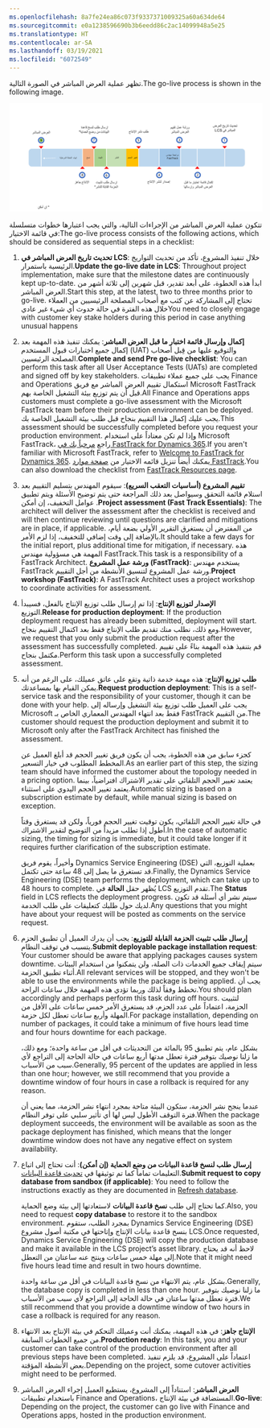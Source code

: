 ```yaml
---
ms.openlocfilehash: 8a7fe24ea86c073f9337371009325a60a634de64
ms.sourcegitcommit: e0a1238596690b3b6eedd86c2ac14099948a5e25
ms.translationtype: HT
ms.contentlocale: ar-SA
ms.lasthandoff: 03/19/2021
ms.locfileid: "6072549"
---
```

<span data-ttu-id="fac5b-101">تظهر عملية العرض المباشر في الصورة التالية.</span><span class="sxs-lookup"><span data-stu-id="fac5b-101">The go-live process is shown in the following image.</span></span> 

![رسم تخطيطي لعملية العرض المباشر مع تمييز الإجراءات.](../media/go-live-process.png)

<span data-ttu-id="fac5b-103">تتكون عملية العرض المباشر من الإجراءات التالية، والتي يجب اعتبارها خطوات متسلسلة في قائمة الاختيار:</span><span class="sxs-lookup"><span data-stu-id="fac5b-103">The go-live process consists of the following actions, which should be considered as sequential steps in a checklist:</span></span> 

1.  <span data-ttu-id="fac5b-104">**تحديث تاريخ العرض المباشر في LCS**: خلال تنفيذ المشروع، تأكد من تحديث التواريخ الرئيسية باستمرار.</span><span class="sxs-lookup"><span data-stu-id="fac5b-104">**Update the go-live date in LCS**: Throughout project implementation, make sure that the milestone dates are continuously kept up-to-date.</span></span> <span data-ttu-id="fac5b-105">ابدأ هذه الخطوة، على أبعد تقدير، قبل شهرين إلى ثلاثة أشهر من العرض المباشر.</span><span class="sxs-lookup"><span data-stu-id="fac5b-105">Start this step, at the latest, two to three months prior to go-live.</span></span> <span data-ttu-id="fac5b-106">تحتاج إلى المشاركة عن كثب مع أصحاب المصلحة الرئيسيين من العملاء خلال هذه الفترة في حالة حدوث أي شيء غير عادي</span><span class="sxs-lookup"><span data-stu-id="fac5b-106">You need to closely engage with customer key stake holders during this period in case anything unusual happens</span></span> 
2.  <span data-ttu-id="fac5b-107">**إكمال وإرسال قائمة اختبار ما قبل العرض المباشر**: يمكنك تنفيذ هذه المهمة بعد إكمال جميع اختبارات قبول المستخدم (UAT) والتوقيع عليها من قِبل أصحاب المصلحة الرئيسيين.</span><span class="sxs-lookup"><span data-stu-id="fac5b-107">**Complete and send Pre go-live checklist**: You can perform this task after all User Acceptance Tests (UATs) are completed and signed off by key stakeholders.</span></span> <span data-ttu-id="fac5b-108">يجب على جميع عملاء تطبيقات Finance and Operations استكمال تقييم العرض المباشر مع فريق Microsoft FastTrack قبل أن يتم توزيع بيئة التشغيل الخاصة بهم.</span><span class="sxs-lookup"><span data-stu-id="fac5b-108">All Finance and Operations apps customers must complete a go-live assessment with the Microsoft FastTrack team before their production environment can be deployed.</span></span> <span data-ttu-id="fac5b-109">يجب عليك إكمال هذا التقييم بنجاح قبل طلب بيئة التشغيل الخاصة بك.</span><span class="sxs-lookup"><span data-stu-id="fac5b-109">This assessment should be successfully completed before you request your production environment.</span></span> <span data-ttu-id="fac5b-110">وإذا لم تكن معتاداً على استخدام Microsoft FastTrack، راجع [مرحباً بك في FastTrack for Dynamics 365](https://docs.microsoft.com/dynamics365/fasttrack/?azure-portal=true).</span><span class="sxs-lookup"><span data-stu-id="fac5b-110">If you aren't familiar with Microsoft FastTrack, refer to [Welcome to FastTrack for Dynamics 365](https://docs.microsoft.com/dynamics365/fasttrack/?azure-portal=true).</span></span> <span data-ttu-id="fac5b-111">يمكنك أيضاً تنزيل قائمه الاختيار من [صفحة موارد FastTrack](https://www.microsoft.com/fasttrack/resources).</span><span class="sxs-lookup"><span data-stu-id="fac5b-111">You can also download the checklist from [FastTrack Resources page](https://www.microsoft.com/fasttrack/resources).</span></span>
3.  <span data-ttu-id="fac5b-112">**تقييم المشروع (أساسيات التعقب السريع)**: سيقوم المهندس بتسليم التقييم بعد استلام قائمة التحقق وسيواصل بعد ذلك المراجعة حتى يتم توضيح الأسئلة ويتم تطبيق عوامل التخفيف، إن أمكن .</span><span class="sxs-lookup"><span data-stu-id="fac5b-112">**Project assessment (Fast Track Essentials)**: The architect will deliver the assessment after the checklist is received and will then continue reviewing until questions are clarified and mitigations are in place, if applicable.</span></span> <span data-ttu-id="fac5b-113">من المفترض أن يستغرق التقرير الأولي بضعة أيام، بالإضافة إلى وقت إضافي للتخفيف، إذا لزم الأمر.</span><span class="sxs-lookup"><span data-stu-id="fac5b-113">It should take a few days for the initial report, plus additional time for mitigation, if necessary.</span></span> <span data-ttu-id="fac5b-114">هذه المهمة هي مسؤولية مهندس FastTrack.</span><span class="sxs-lookup"><span data-stu-id="fac5b-114">This task is a responsibility of a FastTrack Architect.</span></span>  <span data-ttu-id="fac5b-115">**ورشة عمل المشروع (FastTrack)**: يستخدم مهندس FastTrack ورشة عمل المشروع لتنسيق الأنشطة من أجل التقييم.</span><span class="sxs-lookup"><span data-stu-id="fac5b-115">**Project workshop (FastTrack)**: A FastTrack Architect uses a project workshop to coordinate activities for assessment.</span></span> 
4.  <span data-ttu-id="fac5b-116">**الإصدار لتوزيع الإنتاج**: إذا تم إرسال طلب توزيع الإنتاج بالفعل، فسيبدأ التوزيع.</span><span class="sxs-lookup"><span data-stu-id="fac5b-116">**Release for production deployment**: If the production deployment request has already been submitted, deployment will start.</span></span> <span data-ttu-id="fac5b-117">ومع ذلك، نطلب منك تقديم طلب الإنتاج فقط بعد اكتمال التقييم بنجاح.</span><span class="sxs-lookup"><span data-stu-id="fac5b-117">However, we request that you only submit the production request after the assessment has successfully completed.</span></span> <span data-ttu-id="fac5b-118">قم بتنفيذ هذه المهمة بناءً على تقييم مكتمل بنجاح.</span><span class="sxs-lookup"><span data-stu-id="fac5b-118">Perform this task upon a successfully completed assessment.</span></span>
5.  <span data-ttu-id="fac5b-119">**طلب توزيع الإنتاج**: هذه مهمة خدمة ذاتية وتقع على عاتق عميلك، على الرغم من أنه يمكن القيام بها بمساعدتك.</span><span class="sxs-lookup"><span data-stu-id="fac5b-119">**Request production deployment**: This is a self-service task and the responsibility of your customer, though it can be done with your help.</span></span> <span data-ttu-id="fac5b-120">يجب على العميل طلب توزيع بيئة التشغيل وإرساله إلى Microsoft فقط بعد انتهاء المهندس المعماري الخاص بـ FastTrack من التقييم.</span><span class="sxs-lookup"><span data-stu-id="fac5b-120">The customer should request the production deployment and submit it to Microsoft only after the FastTrack Architect has finished the assessment.</span></span>

    <span data-ttu-id="fac5b-121">كجزء سابق من هذه الخطوة، يجب أن يكون فريق تغيير الحجم قد أبلغ العميل عن المخطط المطلوب في خيار التسعير.</span><span class="sxs-lookup"><span data-stu-id="fac5b-121">As an earlier part of this step, the sizing team should have informed the customer about the topology needed in a pricing option.</span></span> <span data-ttu-id="fac5b-122">يعتمد تغيير الحجم التلقائي على تقدير الاشتراك افتراضياً، بينما يعتمد تغيير الحجم اليدوي على استثناء.</span><span class="sxs-lookup"><span data-stu-id="fac5b-122">Automatic sizing is based on a subscription estimate by default, while manual sizing is based on exception.</span></span> 

    <span data-ttu-id="fac5b-123">في حالة تغيير الحجم التلقائي، يكون توقيت تغيير الحجم فورياً، ولكن قد يستغرق وقتاً أطول إذا تطلب مزيداً من التوضيح لتقدير الاشتراك.</span><span class="sxs-lookup"><span data-stu-id="fac5b-123">In the case of automatic sizing, the timing for sizing is immediate, but it could take longer if it requires further clarification of the subscription estimate.</span></span>
    
    <span data-ttu-id="fac5b-124">وأخيراً، يقوم فريق Dynamics Service Engineering ‏(DSE) بعملية التوزيع، التي قد تستغرق ما يصل إلى 48 ساعة حتى تكتمل.</span><span class="sxs-lookup"><span data-stu-id="fac5b-124">Finally, the Dynamics Service Engineering (DSE) team performs the deployment, which can take up to 48 hours to complete.</span></span> <span data-ttu-id="fac5b-125">يُظهر حقل **الحالة** في LCS تقدم التوزيع.</span><span class="sxs-lookup"><span data-stu-id="fac5b-125">The **Status** field in LCS reflects the deployment progress.</span></span> <span data-ttu-id="fac5b-126">سيتم نشر أي أسئلة قد تكون لديك حول طلبك كتعليقات على طلب الخدمة.</span><span class="sxs-lookup"><span data-stu-id="fac5b-126">Any questions that you might have about your request will be posted as comments on the service request.</span></span>  
6.  <span data-ttu-id="fac5b-127">**إرسال طلب تثبيت الحزمة القابلة للتوزيع**: يجب أن يدرك العميل أن تطبيق الحزم يتسبب في توقف النظام.</span><span class="sxs-lookup"><span data-stu-id="fac5b-127">**Submit deployable package installation request**: Your customer should be aware that applying packages causes system downtime.</span></span> <span data-ttu-id="fac5b-128">سيتم إيقاف جميع الخدمات ذات الصلة، ولن يتمكنوا من استخدام البيئات أثناء تطبيق الحزمة.</span><span class="sxs-lookup"><span data-stu-id="fac5b-128">All relevant services will be stopped, and they won't be able to use the environments while the package is being applied.</span></span> <span data-ttu-id="fac5b-129">يجب أن تخطط وفقاً لذلك وربما تؤدي هذه المهمة خلال ساعات الراحة.</span><span class="sxs-lookup"><span data-stu-id="fac5b-129">You should plan accordingly and perhaps perform this task during off hours.</span></span>
<span data-ttu-id="fac5b-130">لتثبيت الحزمة، اعتماداً على عدد الحزم، قد يستغرق الأمر خمس ساعات على الأقل من المهلة وأربع ساعات تعطل لكل حزمة.</span><span class="sxs-lookup"><span data-stu-id="fac5b-130">For package installation, depending on number of packages, it could take a minimum of five hours lead time and four hours downtime for each package.</span></span>

    <span data-ttu-id="fac5b-131">بشكل عام، يتم تطبيق 95 بالمائة من التحديثات في أقل من ساعة واحدة؛ ومع ذلك، ما زلنا نوصيك بتوفير فترة تعطل مدتها أربع ساعات في حالة الحاجة إلى التراجع لأي سبب من الأسباب.</span><span class="sxs-lookup"><span data-stu-id="fac5b-131">Generally, 95 percent of the updates are applied in less than one hour; however, we still recommend that you provide a downtime window of four hours in case a rollback is required for any reason.</span></span> 

    <span data-ttu-id="fac5b-132">عندما ينجح نشر الحزمة، ستكون البيئة متاحة بمجرد انتهاء نشر الحزمة، مما يعني أن فترة التوقف الأطول ليس لها أي تأثير سلبي على توفر النظام.</span><span class="sxs-lookup"><span data-stu-id="fac5b-132">When the package deployment succeeds, the environment will be available as soon as the package deployment has finished, which means that the longer downtime window does not have any negative effect on system availability.</span></span>
7.  <span data-ttu-id="fac5b-133">**إرسال طلب لنسخ قاعدة البيانات من وضع الحماية (إن أمكن)**: أنت تحتاج إلى اتباع التعليمات تماماً كما تم توثيقها في [تحديث قاعدة البيانات](https://docs.microsoft.com/dynamics365/fin-ops-core/dev-itpro/database/database-refresh/?azure-portal=true).</span><span class="sxs-lookup"><span data-stu-id="fac5b-133">**Submit request to copy database from sandbox (if applicable)**: You need to follow the instructions exactly as they are documented in [Refresh database](https://docs.microsoft.com/dynamics365/fin-ops-core/dev-itpro/database/database-refresh/?azure-portal=true).</span></span>

    <span data-ttu-id="fac5b-134">كما تحتاج إلى طلب **نسخ قاعدة البيانات** لاستعادتها إلى بيئة وضع الحماية.</span><span class="sxs-lookup"><span data-stu-id="fac5b-134">Also, you need to request **copy database** to restore it to the sandbox environment.</span></span> <span data-ttu-id="fac5b-135">بمجرد الطلب، ستقوم Dynamics Service Engineering ‏(DSE) بنسخ قاعدة بيانات الإنتاج وإتاحتها في مكتبة أصول مشروع LCS.</span><span class="sxs-lookup"><span data-stu-id="fac5b-135">Once requested, Dynamics Service Engineering (DSE) will copy the production database and make it available in the LCS project’s asset library.</span></span> <span data-ttu-id="fac5b-136">لاحظ أنه قد يحتاج إلى مهلة خمس ساعات وينتج عنه ساعتان من التعطل.</span><span class="sxs-lookup"><span data-stu-id="fac5b-136">Note that it might need five hours lead time and result in two hours downtime.</span></span>

    <span data-ttu-id="fac5b-137">بشكل عام، يتم الانتهاء من نسخ قاعدة البيانات في أقل من ساعة واحدة.</span><span class="sxs-lookup"><span data-stu-id="fac5b-137">Generally, the database copy is completed in less than one hour.</span></span> <span data-ttu-id="fac5b-138">ما زلنا نوصيك بتوفير فترة تعطل مدتها ساعتان في حالة الحاجة إلى التراجع لأي سبب من الأسباب.</span><span class="sxs-lookup"><span data-stu-id="fac5b-138">We still recommend that you provide a downtime window of two hours in case a rollback is required for any reason.</span></span>
8.  <span data-ttu-id="fac5b-139">**الإنتاج جاهز**: في هذه المهمة، يمكنك أنت وعميلك التحكم في بيئة الإنتاج بعد الانتهاء من جميع الخطوات السابقة.</span><span class="sxs-lookup"><span data-stu-id="fac5b-139">**Production ready**: In this task, you and your customer can take control of the production environment after all previous steps have been completed.</span></span> <span data-ttu-id="fac5b-140">اعتماداً على المشروع، قد يلزم تنفيذ بعض الأنشطة المؤقتة.</span><span class="sxs-lookup"><span data-stu-id="fac5b-140">Depending on the project, some cutover activities might need to be performed.</span></span>
9.   <span data-ttu-id="fac5b-141">**العرض المباشر**: استناداً إلى المشروع، يستطيع العميل إجراء العرض المباشر باستخدام تطبيقات Finance and Operations، المستضافة في بيئة الإنتاج.</span><span class="sxs-lookup"><span data-stu-id="fac5b-141">**Go-live**: Depending on the project, the customer can go live with Finance and Operations apps, hosted in the production environment.</span></span>
